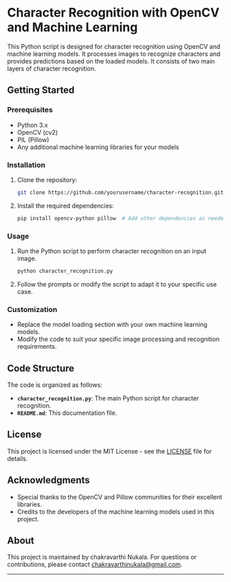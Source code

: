 # Character Recognition with OpenCV and Machine Learning

This Python script is designed for character recognition using OpenCV and machine learning models. It processes images to recognize characters and provides predictions based on the loaded models. It consists of two main layers of character recognition.

## Getting Started

### Prerequisites

- Python 3.x
- OpenCV (cv2)
- PIL (Pillow)
- Any additional machine learning libraries for your models

### Installation

1. Clone the repository:

   ```bash
   git clone https://github.com/yourusername/character-recognition.git
   ```

2. Install the required dependencies:

   ```bash
   pip install opencv-python pillow  # Add other dependencies as needed
   ```

### Usage

1. Run the Python script to perform character recognition on an input image.

   ```bash
   python character_recognition.py
   ```

2. Follow the prompts or modify the script to adapt it to your specific use case.

### Customization

- Replace the model loading section with your own machine learning models.
- Modify the code to suit your specific image processing and recognition requirements.

## Code Structure

The code is organized as follows:

- **`character_recognition.py`**: The main Python script for character recognition.
- **`README.md`**: This documentation file.

## License

This project is licensed under the MIT License - see the [LICENSE](LICENSE) file for details.

## Acknowledgments

- Special thanks to the OpenCV and Pillow communities for their excellent libraries.
- Credits to the developers of the machine learning models used in this project.

## About

This project is maintained by chakravarthi Nukala. For questions or contributions, please contact chakravarthinukala@gmail.com.

---
